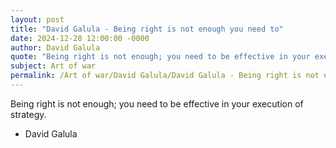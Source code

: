 ```yaml
---
layout: post
title: "David Galula - Being right is not enough you need to"
date: 2024-12-28 12:00:00 -0000
author: David Galula
quote: "Being right is not enough; you need to be effective in your execution of strategy."
subject: Art of war
permalink: /Art of war/David Galula/David Galula - Being right is not enough you need to
---
```


Being right is not enough; you need to be effective in your execution of strategy.

- David Galula
